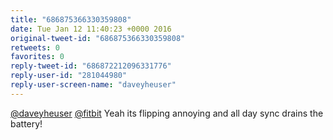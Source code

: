 ```yaml
---
title: "686875366330359808"
date: Tue Jan 12 11:40:23 +0000 2016
original-tweet-id: "686875366330359808"
retweets: 0
favorites: 0
reply-tweet-id: "686872212096331776"
reply-user-id: "281044980"
reply-user-screen-name: "daveyheuser"
---
```

<a href="https://twitter.com/daveyheuser">@daveyheuser</a> <a href="https://twitter.com/fitbit">@fitbit</a> Yeah its flipping annoying and all day sync drains the battery!
